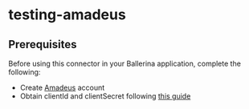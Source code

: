 # testing-amadeus

## Prerequisites

Before using this connector in your Ballerina application, complete the following:

* Create [Amadeus](https://developers.amadeus.com/register) account
* Obtain clientId and clientSecret following [this guide](https://developers.amadeus.com/get-started/get-started-with-self-service-apis-335)
